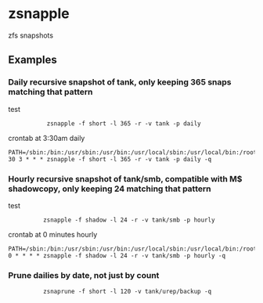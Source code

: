 # zsnapple
zfs snapshots

## Examples

### Daily recursive snapshot of tank, only keeping 365 snaps matching that pattern

test

```
           zsnapple -f short -l 365 -r -v tank -p daily
```

crontab at 3:30am daily

```
PATH=/sbin:/bin:/usr/sbin:/usr/bin:/usr/local/sbin:/usr/local/bin:/root/bin
30 3 * * * zsnapple -f short -l 365 -r -v tank -p daily -q
```

### Hourly recursive snapshot of tank/smb, compatible with M$ shadowcopy, only keeping 24 matching that pattern

test

```
          zsnapple -f shadow -l 24 -r -v tank/smb -p hourly
```

crontab at 0 minutes hourly

```
PATH=/sbin:/bin:/usr/sbin:/usr/bin:/usr/local/sbin:/usr/local/bin:/root/bin
0 * * * * zsnapple -f shadow -l 24 -r -v tank/smb -p hourly -q
```

### Prune dailies by date, not just by count

```
          zsnaprune -f short -l 120 -v tank/urep/backup -q
```
